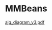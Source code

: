 # MMBeans

[alg_diagram_v3.pdf](https://github.com/tqchen07/MMBeans/files/12653456/alg_diagram_v3.pdf)
